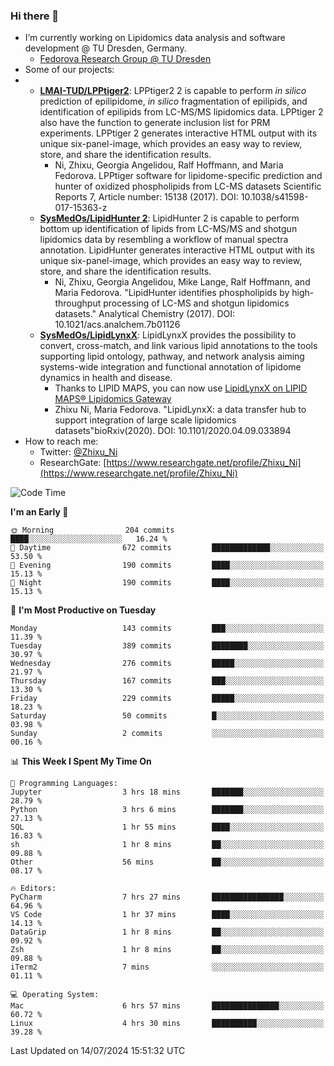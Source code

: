 ### Hi there 👋

- I’m currently working on Lipidomics data analysis and software development @ TU Dresden, Germany.
  + [Fedorova Research Group @ TU Dresden](https://tu-dresden.de/med/mf/zml/forschungsgruppen/fedorova/mitarbeiter-innen-der-fedorova-gruppe)
- Some of our projects:
- + **[LMAI-TUD/LPPtiger2](https://github.com/LMAI-TUD/lpptiger2)**: LPPtiger2 2 is capable to perform *in silico* prediction of epilipidome, *in silico* fragmentation of epilipids, and identification of epilipids from LC-MS/MS lipidomics data. LPPtiger 2 also have the function to generate inclusion list for PRM experiments. LPPtiger 2 generates interactive HTML output with its unique six-panel-image, which provides an easy way to review, store, and share the identification results. 
    * Ni, Zhixu, Georgia Angelidou, Ralf Hoffmann, and Maria Fedorova. LPPtiger software for lipidome-specific prediction and hunter of oxidized phospholipids from LC-MS datasets Scientific Reports 7, Article number: 15138 (2017). DOI: 10.1038/s41598-017-15363-z
  + **[SysMedOs/LipidHunter 2](https://github.com/SysMedOs/lipidhunter)**: LipidHunter 2 is capable to perform bottom up identification of lipids from LC-MS/MS and shotgun lipidomics data by resembling a workflow of manual spectra annotation. LipidHunter generates interactive HTML output with its unique six-panel-image, which provides an easy way to review, store, and share the identification results. 
    * Ni, Zhixu, Georgia Angelidou, Mike Lange, Ralf Hoffmann, and Maria Fedorova. "LipidHunter identifies phospholipids by high-throughput processing of LC-MS and shotgun lipidomics datasets." Analytical Chemistry (2017). DOI: 10.1021/acs.analchem.7b01126
  + **[SysMedOs/LipidLynxX](https://github.com/SysMedOs/LipidLynxX)**: LipidLynxX provides the possibility to convert, cross-match, and link various lipid annotations to the tools supporting lipid ontology, pathway, and network analysis aiming systems-wide integration and functional annotation of lipidome dynamics in health and disease.
    * Thanks to LIPID MAPS, you can now use [LipidLynxX on LIPID MAPS® Lipidomics Gateway](http://lipidmaps.org/lipidlynxx/)
    * Zhixu Ni, Maria Fedorova. "LipidLynxX: a data transfer hub to support integration of large scale lipidomics datasets"bioRxiv(2020). DOI: 10.1101/2020.04.09.033894
- How to reach me:
  + Twitter: [@Zhixu_Ni](https://twitter.com/Zhixu_Ni)
  + ResearchGate: [https://www.researchgate.net/profile/Zhixu_Ni](https://www.researchgate.net/profile/Zhixu_Ni)

<!--START_SECTION:waka-->
![Code Time](http://img.shields.io/badge/Code%20Time-2%2C134%20hrs%2019%20mins-blue)

**I'm an Early 🐤** 

```text
🌞 Morning                204 commits         ████░░░░░░░░░░░░░░░░░░░░░   16.24 % 
🌆 Daytime                672 commits         █████████████░░░░░░░░░░░░   53.50 % 
🌃 Evening                190 commits         ████░░░░░░░░░░░░░░░░░░░░░   15.13 % 
🌙 Night                  190 commits         ████░░░░░░░░░░░░░░░░░░░░░   15.13 % 
```
📅 **I'm Most Productive on Tuesday** 

```text
Monday                   143 commits         ███░░░░░░░░░░░░░░░░░░░░░░   11.39 % 
Tuesday                  389 commits         ████████░░░░░░░░░░░░░░░░░   30.97 % 
Wednesday                276 commits         █████░░░░░░░░░░░░░░░░░░░░   21.97 % 
Thursday                 167 commits         ███░░░░░░░░░░░░░░░░░░░░░░   13.30 % 
Friday                   229 commits         █████░░░░░░░░░░░░░░░░░░░░   18.23 % 
Saturday                 50 commits          █░░░░░░░░░░░░░░░░░░░░░░░░   03.98 % 
Sunday                   2 commits           ░░░░░░░░░░░░░░░░░░░░░░░░░   00.16 % 
```


📊 **This Week I Spent My Time On** 

```text
💬 Programming Languages: 
Jupyter                  3 hrs 18 mins       ███████░░░░░░░░░░░░░░░░░░   28.79 % 
Python                   3 hrs 6 mins        ███████░░░░░░░░░░░░░░░░░░   27.13 % 
SQL                      1 hr 55 mins        ████░░░░░░░░░░░░░░░░░░░░░   16.83 % 
sh                       1 hr 8 mins         ██░░░░░░░░░░░░░░░░░░░░░░░   09.88 % 
Other                    56 mins             ██░░░░░░░░░░░░░░░░░░░░░░░   08.17 % 

🔥 Editors: 
PyCharm                  7 hrs 27 mins       ████████████████░░░░░░░░░   64.96 % 
VS Code                  1 hr 37 mins        ████░░░░░░░░░░░░░░░░░░░░░   14.13 % 
DataGrip                 1 hr 8 mins         ██░░░░░░░░░░░░░░░░░░░░░░░   09.92 % 
Zsh                      1 hr 8 mins         ██░░░░░░░░░░░░░░░░░░░░░░░   09.88 % 
iTerm2                   7 mins              ░░░░░░░░░░░░░░░░░░░░░░░░░   01.11 % 

💻 Operating System: 
Mac                      6 hrs 57 mins       ███████████████░░░░░░░░░░   60.72 % 
Linux                    4 hrs 30 mins       ██████████░░░░░░░░░░░░░░░   39.28 % 
```


 Last Updated on 14/07/2024 15:51:32 UTC
<!--END_SECTION:waka-->

